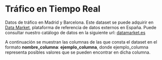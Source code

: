 # Tráfico en Tiempo Real

Datos de tráfico en Madrid y Barcelona. Este dataset se puede adquirir en [Data Market](https://datamarket.es/#trafico-en-tiempo-real-dataset), plataforma de referencia de datos externos en España. Puede consultar nuestro catálogo de datos en la siguiente url: [datamarket.es](https://datamarket.es/)

A continuación se muestran las columnas de las que consta el dataset en el formato __nombre_columna__: __ejemplo_columna__, donde ejemplo_columna representa posibles valores que se pueden encontrar en dicha columna.
